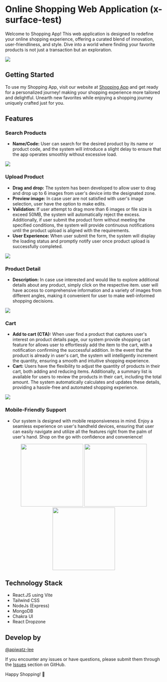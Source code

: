 # Online Shopping Web Application (x-surface-test)

Welcome to Shopping App! This web application is designed to redefine your online shopping experience, offering a curated blend of innovation, user-friendliness, and style. Dive into a world where finding your favorite products is not just a transaction but an exploration.

<img src="https://res.cloudinary.com/dpsrbpkav/image/upload/v1702820870/xsurface/Screenshot_2566-12-17_at_20.46.33_itd8hj.png">

## Getting Started

To use my Shopping App, visit our website at [Shopping App](https://apwxsurface.netlify.app/) and get ready for a personalized journey! making your shopping experience more tailored and delightful. Unearth new favorites while enjoying a shopping journey uniquely crafted just for you.

## Features

### Search Products 
- **Name/Code:** User can search for the desired product by its name or product code, and the system will introduce a slight delay to ensure that the app operates smoothly without excessive load.

<img src="https://res.cloudinary.com/dpsrbpkav/image/upload/v1702827888/xsurface/ProductList_oo0gfz.png">

### Upload Product
- **Drag and drop:** The system has been developed to allow user to drag and drop up to 6 images from user's device into the designated zone.
- **Preview image:** In case user are not satisfied with user's image selection, user have the option to make edits.
- **Validation:**  If user attempt to drag more than 6 images or file size is exceed 50MB, the system will automatically reject the excess. Additionally, if user submit the product form without meeting the specified conditions, the system will provide continuous notifications until the product upload is aligned with the requirements.
- **User Experience:** When user submit the form, the system will display the loading status and promptly notify user once product upload is successfully completed.
  
<img src="https://res.cloudinary.com/dpsrbpkav/image/upload/v1702827887/xsurface/ProductUpload_cd8f3u.png">

### Product Detail
- **Description:** In case use interested and would like to explore additional details about any product, simply click on the respective item. user will have access to comprehensive information and a variety of images from different angles, making it convenient for user to make well-informed shopping decisions.
  
<img src="https://res.cloudinary.com/dpsrbpkav/image/upload/v1702827888/xsurface/ProductDetail_weyutm.png">

### Cart
- **Add to cart (CTA):** When user find a product that captures user's interest on product details page, our system provide shopping cart feature for allows user to effortlessly add the item to the cart, with a notification confirming the successful addition. In the event that the product is already in user's cart, the system will intelligently increment the quantity, ensuring a smooth and intuitive shopping experience.
- **Cart:** Users have the flexibility to adjust the quantity of products in their cart, both adding and reducing items. Additionally, a summary list is available for users to review the products in their cart, including the total amount. The system automatically calculates and updates these details, providing a hassle-free and automated shopping experience.
  
<img src="https://res.cloudinary.com/dpsrbpkav/image/upload/v1702827888/xsurface/ProductCart_smpqzl.png">

### Mobile-Friendly Support
- Our system is designed with mobile responsiveness in mind. Enjoy a seamless experience on user's handheld devices, ensuring that user can easily navigate and utilize all the features right from the palm of user's hand. Shop on the go with confidence and convenience!

<div align='center'>
  <img src="https://res.cloudinary.com/dpsrbpkav/image/upload/v1702828496/xsurface/mobile1_cw5qwe.jpg" width='200'>
  <img src="https://res.cloudinary.com/dpsrbpkav/image/upload/v1702828496/xsurface/mobile2_xkfcft.jpg" width='200'>
  <img src="https://res.cloudinary.com/dpsrbpkav/image/upload/v1702828497/xsurface/mobile3_bukpcw.jpg" width='200'>
</div>

## Technology Stack
- React.JS using Vite
- Tailwind CSS
- NodeJs (Express)
- MongoDB
- Chakra UI
- React Dropzone


## Develop by
[@apiwatz-lee](https://github.com/apiwatz-lee)

If you encounter any issues or have questions, please submit them through the [Issues](https://github.com/apiwatz-lee/x-surface-test/issues) section on GitHub.

Happy Shopping! 🎉
